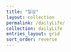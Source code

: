 ```yaml
---
title: "일상"
layout: collection
permalink: /dailyLife/
collection: dailyLife
entries_layout: grid
sort_order: reverse
---
```



